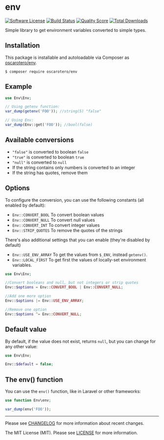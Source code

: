 # env

[![Software License][ico-license]](LICENSE)
[![Build Status][ico-travis]][link-travis]
[![Quality Score][ico-scrutinizer]][link-scrutinizer]
[![Total Downloads][ico-downloads]][link-downloads]


Simple library to get environment variables converted to simple types.

## Installation

This package is installable and autoloadable via Composer as [oscarotero/env](https://packagist.org/packages/oscarotero/env).

```
$ composer require oscarotero/env
```

## Example

```php
use Env\Env;

// Using getenv function:
var_dump(getenv('FOO')); //string(5) "false"

// Using Env:
var_dump(Env::get('FOO')); //bool(false)
```

## Available conversions

* `"false"` is converted to boolean `false`
* `"true"` is converted to boolean `true`
* `"null"` is converted to `null`
* If the string contains only numbers is converted to an integer
* If the string has quotes, remove them

## Options

To configure the conversion, you can use the following constants (all enabled by default):

* `Env::CONVERT_BOOL` To convert boolean values
* `Env::CONVERT_NULL` To convert null values
* `Env::CONVERT_INT` To convert integer values
* `Env::STRIP_QUOTES` To remove the quotes of the strings

There's also additional settings that you can enable (they're disabled by default)

* `Env::USE_ENV_ARRAY` To get the values from `$_ENV`, instead `getenv()`.
* `Env::LOCAL_FIRST` To get first the values of locally-set environment variables.

```php
use Env\Env;

//Convert booleans and null, but not integers or strip quotes
Env::$options = Env::CONVERT_BOOL | Env::CONVERT_NULL;

//Add one more option
Env::$options |= Env::USE_ENV_ARRAY;

//Remove one option
Env::$options ^= Env::CONVERT_NULL;
```

## Default value

By default, if the value does not exist, returns `null`, but you can change for any other value:

```php
use Env\Env;

Env::$default = false;
```

## The env() function

You can use the `env()` function, like in Laravel or other frameworks:

```php
use function Env\env;

var_dump(env('FOO'));
```

---

Please see [CHANGELOG](CHANGELOG.md) for more information about recent changes.

The MIT License (MIT). Please see [LICENSE](LICENSE) for more information.

[ico-license]: https://img.shields.io/badge/license-MIT-brightgreen.svg?style=flat-square
[ico-travis]: https://img.shields.io/travis/oscarotero/env/master.svg?style=flat-square
[ico-scrutinizer]: https://img.shields.io/scrutinizer/g/oscarotero/env.svg?style=flat-square
[ico-downloads]: https://img.shields.io/packagist/dt/oscarotero/env.svg?style=flat-square

[link-travis]: https://travis-ci.org/oscarotero/env
[link-scrutinizer]: https://scrutinizer-ci.com/g/oscarotero/env
[link-downloads]: https://packagist.org/packages/oscarotero/env
